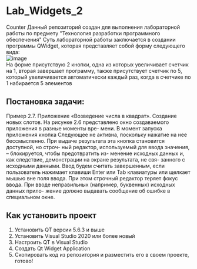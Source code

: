 # Lab_Widgets_2

Counter
Данный репозиторий создан для выполнения лабораторной работы по предмету "Технология разработки программного обеспечения"
Суть лабораторной работы заключается в создании программы QWidget, которая представляет собой форму следующего вида:
<br>
![image](https://user-images.githubusercontent.com/50704060/236627022-f65c7e79-1ab7-4d62-8b1b-55a4107f6536.png)
<br>
На форме присутствую 2 кнопки, одна из которых увеличивает счетчик на 1, вторая завершает программу, также присутствует счетчик по 5, который увеличивается автоматически каждый раз, когда в счетчике по 1 набирается 5 элементов

<h2>Постановка задачи:</h2>

Пример 2.7. Приложение «Возведение числа в квадрат». Создание новых слотов.
На рисунке 2.6 представлено окно создаваемого приложения в разные моменты вре-
мени. В момент запуска приложения кнопка Следующее не активна, поскольку нажатие
на нее бессмысленно. При выдаче результата эта кнопка становится доступной, но строч-
ный редактор, используемый для ввода значения, – блокируется, чтобы предотвратить из-
менение исходных данных и, как следствие, демонстрации на экране результата, не свя-
занного с исходными данными.
Ввод будем считать завершенным, если пользователь нажимает клавиши Enter или
Tab клавиатуры или щелкает мышью вне поля ввода. При этом строчный редактор теряет
фокус ввода. При вводе неправильных (например, буквенных) исходных данных прило-
жение должно выдавать сообщение об ошибке в специальном окне.

<h2>Как установить проект</h2>

1. Установить QT версии 5.6.3 и выше
2. Установить Visual Studio 2020 или более новый
3. Настроить QT в Visual Studio
4. Создать Qt Widget Application
5. Скопировать код из репозитория и разместить его в своем проекте, готово!
